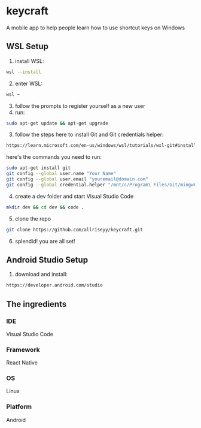 # keycraft
A mobile app to help people learn how to use shortcut keys on Windows

## WSL Setup
1. install WSL:
```bash
wsl --install
```
2. enter WSL:
```bash
wsl ~
```
3. follow the prompts to register yourself as a new user
4. run:
```bash
sudo apt-get update && apt-get upgrade
```
3. follow the steps here to install Git and Git credentials helper: 
```bash
https://learn.microsoft.com/en-us/windows/wsl/tutorials/wsl-git#installing-git
```
here's the commands you need to run:
```bash
sudo apt-get install git
git config --global user.name "Your Name"
git config --global user.email "youremail@domain.com"
git config --global credential.helper "/mnt/c/Program\ Files/Git/mingw64/bin/git-credential-manager.exe"
```
4. create a dev folder and start Visual Studio Code
```bash
mkdir dev && cd dev && code .
```
5. clone the repo
```bash
git clone https://github.com/allriseyy/keycraft.git
```
6. splendid! you are all set!

## Android Studio Setup
1. download and install:
```bash
https://developer.android.com/studio
```

## The ingredients
### IDE
Visual Studio Code
### Framework
React Native
### OS
Linux
### Platform
Android
